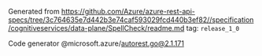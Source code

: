 Generated from https://github.com/Azure/azure-rest-api-specs/tree/3c764635e7d442b3e74caf593029fcd440b3ef82//specification/cognitiveservices/data-plane/SpellCheck/readme.md tag: `release_1_0`

Code generator @microsoft.azure/autorest.go@2.1.171


